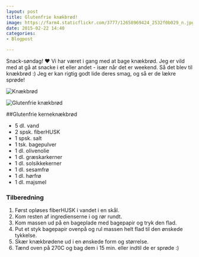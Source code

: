 ```yaml
---
layout: post
title: Glutenfrie knækbrød!
image: https://farm4.staticflickr.com/3777/12658969424_2532f0b029_n.jpg
date: 2015-02-22 14:40
categories:
- Blogpost

---
```


Snack-søndag! ♥ Vi har været i gang med at bage knækbrød. Jeg er vild med at gå at snacke i et eller andet - især når det er weekend. Så det blev til knækbrød :) Jeg er kan rigtig godt lide deres smag, og så er de lækre sprøde!



![Knækbrød](https://farm4.staticflickr.com/3777/12658969424_2532f0b029_z.jpg)

![Glutenfrie knækbrød](https://farm8.staticflickr.com/7395/12658496105_d2bf387730_z.jpg)

##Glutenfrie kerneknækbrød
- 5 dl. vand
- 2 spsk. fiberHUSK
- 1 spsk. salt
- 1 tsk. bagepulver
- 1 dl. olivenolie
- 1 dl. græskarkerner
- 1 dl. solsikkekerner
- 1 dl. sesamfrø
- 1 dl. hørfrø
- 1 dl. majsmel

### Tilberedning
1. Først opløses fiberHUSK i vandet i en skål.
2. Kom resten af ingredienserne i og rør rundt.
3. Kom massen ud på en bageplade med bagepapir og tryk den flad.
4. Put et styk bagepapir ovenpå og rul massen helt flad til den ønskede tykkelse.
5. Skær knækbrødene ud i en ønskede form og størrelse.
6. Tænd oven på 270C og bag dem i 15 min. eller indtil de er sprøde :)